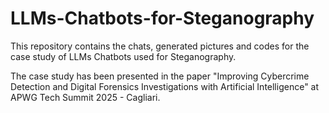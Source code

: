 # LLMs-Chatbots-for-Steganography

This repository contains the chats, generated pictures and codes for the case study of LLMs Chatbots used for Steganography. 

The case study has been presented in the paper "Improving Cybercrime Detection and Digital Forensics Investigations with Artificial Intelligence" at APWG Tech Summit 2025 - Cagliari.
